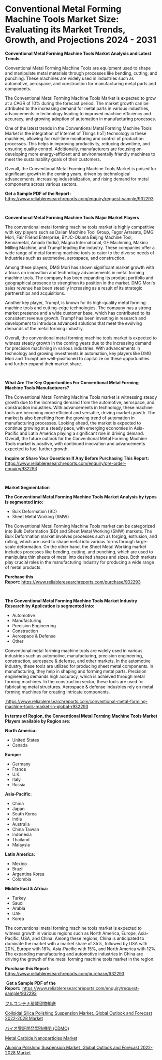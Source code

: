 <p><h1>Conventional Metal Forming Machine Tools Market Size: Evaluating its Market Trends, Growth, and Projections 2024 - 2031</h1></p><p><strong>Conventional Metal Forming Machine Tools Market Analysis and Latest Trends</strong></p>
<p><p>Conventional Metal Forming Machine Tools are equipment used to shape and manipulate metal materials through processes like bending, cutting, and punching. These machines are widely used in industries such as automotive, aerospace, and construction for manufacturing metal parts and components.</p><p>The Conventional Metal Forming Machine Tools Market is expected to grow at a CAGR of 10% during the forecast period. The market growth can be attributed to the increasing demand for metal parts in various industries, advancements in technology leading to improved machine efficiency and accuracy, and growing adoption of automation in manufacturing processes.</p><p>One of the latest trends in the Conventional Metal Forming Machine Tools Market is the integration of Internet of Things (IoT) technology in these machines, allowing for real-time monitoring and control of production processes. This helps in improving productivity, reducing downtime, and ensuring quality control. Additionally, manufacturers are focusing on developing more energy-efficient and environmentally friendly machines to meet the sustainability goals of their customers.</p><p>Overall, the Conventional Metal Forming Machine Tools Market is poised for significant growth in the coming years, driven by technological advancements, increasing industrialization, and rising demand for metal components across various sectors.</p></p>
<p><strong>Get a Sample PDF of the Report:&nbsp;</strong> <a href="https://www.reliableresearchreports.com/enquiry/request-sample/932293">https://www.reliableresearchreports.com/enquiry/request-sample/932293</a></p>
<p>&nbsp;</p>
<p><strong>Conventional Metal Forming Machine Tools Major Market Players</strong></p>
<p><p>The conventional metal forming machine tools market is highly competitive with key players such as Dalian Machine Tool Group, Fagor Arrasate, DMG Mori, Fair Friend Enterprise, BYJC-Okuma Beijing Machine Tool, Kennametal, Amada (India), Magna International, GF Machining, Makino Milling Machine, and Trumpf leading the industry. These companies offer a wide range of metal forming machine tools to cater to the diverse needs of industries such as automotive, aerospace, and construction.</p><p>Among these players, DMG Mori has shown significant market growth with a focus on innovation and technology advancements in metal forming machine tools. The company has been expanding its product portfolio and geographical presence to strengthen its position in the market. DMG Mori's sales revenue has been steadily increasing as a result of its strategic partnerships and acquisitions.</p><p>Another key player, Trumpf, is known for its high-quality metal forming machine tools and cutting-edge technologies. The company has a strong market presence and a wide customer base, which has contributed to its consistent revenue growth. Trumpf has been investing in research and development to introduce advanced solutions that meet the evolving demands of the metal forming industry.</p><p>Overall, the conventional metal forming machine tools market is expected to witness steady growth in the coming years due to the increasing demand for precision machining in various industries. With advancements in technology and growing investments in automation, key players like DMG Mori and Trumpf are well-positioned to capitalize on these opportunities and further expand their market share.</p></p>
<p>&nbsp;</p>
<p><strong>What Are The Key Opportunities For Conventional Metal Forming Machine Tools Manufacturers?</strong></p>
<p><p>The Conventional Metal Forming Machine Tools market is witnessing steady growth due to the increasing demand from the automotive, aerospace, and construction industries. With advancements in technology, these machine tools are becoming more efficient and versatile, driving market growth. The market is also benefiting from the growing trend of automation in manufacturing processes. Looking ahead, the market is expected to continue growing at a steady pace, with emerging economies in Asia-Pacific and Latin America playing a significant role in driving demand. Overall, the future outlook for the Conventional Metal Forming Machine Tools market is positive, with continued innovation and advancements expected to fuel further growth.</p></p>
<p><strong>Inquire or Share Your Questions If Any Before Purchasing This Report:</strong> <a href="https://www.reliableresearchreports.com/enquiry/pre-order-enquiry/932293">https://www.reliableresearchreports.com/enquiry/pre-order-enquiry/932293</a></p>
<p>&nbsp;</p>
<p><strong>Market Segmentation</strong></p>
<p><strong>The Conventional Metal Forming Machine Tools Market Analysis by types is segmented into:</strong></p>
<p><ul><li>Bulk Deformation (BD)</li><li>Sheet Metal Working (SMW)</li></ul></p>
<p><p>The Conventional Metal Forming Machine Tools market can be categorized into Bulk Deformation (BD) and Sheet Metal Working (SMW) markets. The Bulk Deformation market involves processes such as forging, extrusion, and rolling, which are used to shape metal into various forms through large-scale deformation. On the other hand, the Sheet Metal Working market includes processes like bending, cutting, and punching, which are used to manipulate thin sheets of metal into desired shapes and sizes. Both markets play crucial roles in the manufacturing industry for producing a wide range of metal products.</p></p>
<p><strong>Purchase this Report:&nbsp;</strong><a href="https://www.reliableresearchreports.com/purchase/932293">https://www.reliableresearchreports.com/purchase/932293</a></p>
<p>&nbsp;</p>
<p><strong>The Conventional Metal Forming Machine Tools Market Industry Research by Application is segmented into:</strong></p>
<p><ul><li>Automotive</li><li>Manufacturing</li><li>Precision Engineering</li><li>Construction</li><li>Aerospace & Defense</li><li>Other</li></ul></p>
<p><p>Conventional metal forming machine tools are widely used in various industries such as automotive, manufacturing, precision engineering, construction, aerospace & defense, and other markets. In the automotive industry, these tools are utilized for producing sheet metal components. In manufacturing, they help in shaping and forming metal parts. Precision engineering demands high accuracy, which is achieved through metal forming machines. In the construction sector, these tools are used for fabricating metal structures. Aerospace & defense industries rely on metal forming machines for creating intricate components.</p></p>
<p><a href="https://www.reliableresearchreports.com/conventional-metal-forming-machine-tools-market-in-global-r932293">&nbsp;https://www.reliableresearchreports.com/conventional-metal-forming-machine-tools-market-in-global-r932293</a></p>
<p><strong>In terms of Region, the Conventional Metal Forming Machine Tools Market Players available by Region are:</strong></p>
<p>
    <p> <strong> North America: </strong>
        <ul>
            <li>United States</li>
            <li>Canada</li>
        </ul>
        </p> 
    <p> <strong> Europe: </strong>
        <ul>
            <li>Germany</li>
            <li>France</li>
            <li>U.K.</li>
            <li>Italy</li>
            <li>Russia</li>
        </ul>
        </p> 
    <p> <strong> Asia-Pacific: </strong>
        <ul>
            <li>China</li>
            <li>Japan</li>
            <li>South Korea</li>
            <li>India</li>
            <li>Australia</li>
            <li>China Taiwan</li>
            <li>Indonesia</li>
            <li>Thailand</li>
            <li>Malaysia</li>
        </ul>
        </p> 
    <p> <strong> Latin America: </strong>
        <ul>
            <li>Mexico</li>
            <li>Brazil</li>
            <li>Argentina Korea</li>
            <li>Colombia</li>
        </ul>
        </p> 
    <p> <strong> Middle East & Africa: </strong>
        <ul>
            <li>Turkey</li>
            <li>Saudi</li>
            <li>Arabia</li>
            <li>UAE</li>
            <li>Korea</li>
        </ul>
    </p>
    </p>
<p><p>The conventional metal forming machine tools market is expected to witness growth in various regions such as North America, Europe, Asia-Pacific, USA, and China. Among these regions, China is anticipated to dominate the market with a market share of 35%, followed by USA with 20%, Europe with 18%, Asia-Pacific with 15%, and North America with 12%. The expanding manufacturing and automotive industries in China are driving the growth of the metal forming machine tools market in the region.</p></p>
<p><strong>Purchase this Report: </strong><a href="https://www.reliableresearchreports.com/purchase/932293">https://www.reliableresearchreports.com/purchase/932293</a></p>
<p>&nbsp;<strong>Get a Sample PDF of the Report:&nbsp;&nbsp;</strong><a href="https://www.reliableresearchreports.com/enquiry/request-sample/932293">https://www.reliableresearchreports.com/enquiry/request-sample/932293</a></p>
<p><strong></strong></p>
<p><p><a href="https://medium.com/@gordonjast2023/%E3%83%95%E3%83%AB%E3%82%B3%E3%83%B3%E3%83%86%E3%83%8A%E8%B2%A8%E7%89%A9%E8%BC%B8%E9%80%81%E3%81%AE%E5%B8%82%E5%A0%B4%E3%82%B7%E3%82%A7%E3%82%A2-%E3%82%B5%E3%82%A4%E3%82%BA-%E3%83%88%E3%83%AC%E3%83%B3%E3%83%89-%E7%94%A3%E6%A5%AD%E5%88%86%E6%9E%90%E3%83%AC%E3%83%9D%E3%83%BC%E3%83%88%E3%81%AF-%E3%82%BF%E3%82%A4%E3%83%97%E5%88%A5-%E3%82%A8%E3%83%B3%E3%83%89%E3%83%A6%E3%83%BC%E3%82%B9%E5%88%A5-%E5%95%86%E6%A5%AD-%E6%B6%88%E8%B2%BB%E8%80%85-%E7%94%A3%E6%A5%AD-%E3%81%9D%E3%81%AE%E4%BB%96-%E5%9C%B0%E5%9F%9F%E5%88%A5%E3%81%AB2024%E5%B9%B4%E3%81%8B%E3%82%892031%E5%B9%B4%E3%81%BE%E3%81%A7%E3%81%AE%E3%82%BB%E3%82%B0%E3%83%A1%E3%83%B3%E3%83%88%E4%BA%88%E6%B8%AC%E3%82%92%E6%8F%90%E4%BE%9B%E3%81%97%E3%81%A6%E3%81%84%E3%81%BE%E3%81%99-b3cc8c19e3db">フルコンテナ積載貨物輸送</a></p><p><a href="https://issuu.com/reportprime-2/docs/colloidal-silica-polishing-suspensi_1c9dd94b238ee1">Colloidal Silica Polishing Suspension Market, Global Outlook and Forecast 2022-2028 Market</a></p><p><a href="https://medium.com/@maudabbott7/%E3%82%B0%E3%83%AD%E3%83%BC%E3%83%90%E3%83%AB%E3%83%90%E3%82%A4%E3%82%AA%E5%A5%91%E7%B4%84%E9%96%8B%E7%99%BA%E3%81%8A%E3%82%88%E3%81%B3%E8%A3%BD%E9%80%A0%E7%B5%84%E7%B9%94-cdmos-%E3%81%AE%E7%94%A3%E6%A5%AD%E5%88%86%E6%9E%90-%E3%82%B7%E3%82%A7%E3%82%A2-%E6%88%90%E9%95%B7-%E3%83%88%E3%83%AC%E3%83%B3%E3%83%89-%E3%81%8A%E3%82%88%E3%81%B32024%E5%B9%B4%E3%81%8B%E3%82%892031%E5%B9%B4%E3%81%AE%E4%BA%88%E6%B8%AC-9eacc30039de">バイオ受託開発製造機関 (CDMO)</a></p><p><a href="https://github.com/indrystar/Market-Research-Report-List-4/blob/main/metal-carbide-nanoparticles-market.md">Metal Carbide Nanoparticles Market</a></p><p><a href="https://issuu.com/reportprime-2/docs/alumina-polishing-suspension-market_06f40df93e7342">Alumina Polishing Suspension Market, Global Outlook and Forecast 2022-2028 Market</a></p></p>